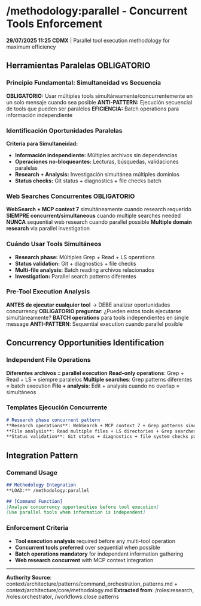 # /methodology:parallel - Concurrent Tools Enforcement

**29/07/2025 11:25 CDMX** | Parallel tool execution methodology for maximum efficiency

## Herramientas Paralelas OBLIGATORIO

### Principio Fundamental: Simultaneidad vs Secuencia
**OBLIGATORIO:** Usar múltiples tools simultáneamente/concurrentemente en un solo mensaje cuando sea posible
**ANTI-PATTERN:** Ejecución secuencial de tools que pueden ser paralelos
**EFICIENCIA:** Batch operations para información independiente

### Identificación Oportunidades Paralelas
**Criteria para Simultaneidad:**
- **Información independiente:** Múltiples archivos sin dependencias
- **Operaciones no-bloqueantes:** Lecturas, búsquedas, validaciones paralelas  
- **Research + Analysis:** Investigación simultánea múltiples dominios
- **Status checks:** Git status + diagnostics + file checks batch

### Web Searches Concurrentes OBLIGATORIO
**WebSearch + MCP context 7** simultáneamente cuando research requerido
**SIEMPRE concurrent/simultaneous** cuando multiple searches needed
**NUNCA** sequential web research cuando parallel possible
**Multiple domain research** via parallel investigation

### Cuándo Usar Tools Simultáneos
- **Research phase:** Múltiples Grep + Read + LS operations
- **Status validation:** Git + diagnostics + file checks
- **Multi-file analysis:** Batch reading archivos relacionados
- **Investigation:** Parallel search patterns diferentes

### Pre-Tool Execution Analysis
**ANTES de ejecutar cualquier tool** → DEBE analizar oportunidades concurrency
**OBLIGATORIO preguntar**: ¿Pueden estos tools ejecutarse simultáneamente?
**BATCH operations** para tools independientes en single message
**ANTI-PATTERN**: Sequential execution cuando parallel posible

## Concurrency Opportunities Identification

### Independent File Operations
**Diferentes archivos = parallel execution**
**Read-only operations**: Grep + Read + LS = siempre paralelos
**Multiple searches**: Grep patterns diferentes = batch execution
**File + analysis**: Edit + analysis cuando no overlap = simultáneos

### Templates Ejecución Concurrente
```markdown
# Research phase concurrent pattern
**Research operations**: WebSearch + MCP context 7 + Grep patterns simultáneamente
**File analysis**: Read multiple files + LS directories + Grep searches batch
**Status validation**: Git status + diagnostics + file system checks parallel
```

## Integration Pattern

### Command Usage
```markdown
## Methodology Integration
**LOAD:** /methodology:parallel

## [Command Function]
[Analyze concurrency opportunities before tool execution]
[Use parallel tools when information is independent]
```

### Enforcement Criteria
- **Tool execution analysis** required before any multi-tool operation
- **Concurrent tools preferred** over sequential when possible
- **Batch operations mandatory** for independent information gathering
- **Web research concurrent** with MCP context integration

---
**Authority Source**: context/architecture/patterns/command_orchestration_patterns.md + context/architecture/core/methodology.md
**Extracted from**: /roles:research, /roles:orchestrator, /workflows:close patterns